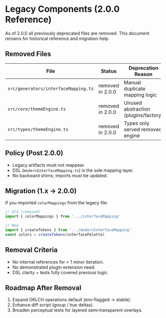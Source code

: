 # Legacy Components (2.0.0 Reference)

As of 2.0.0 all previously deprecated files are removed. This document remains for historical reference and migration help.

## Removed Files

| File | Status | Deprecation Reason | Replacement |
|------|--------|--------------------|-------------|
| `src/generators/interfaceMapping.ts` | removed in 2.0.0 | Manual duplicate mapping logic | `modernInterfaceMapping.ts` (DSL) |
| `src/core/themeEngine.ts` | removed in 2.0.0 | Unused abstraction (plugins/factory) | Direct `generateTheme` + DSL |
| `src/types/themeEngine.ts` | removed in 2.0.0 | Types only served removed engine | Native theme types (`VSCodeTheme`) |

## Policy (Post 2.0.0)

- Legacy artifacts must not reappear.
- DSL (`modernInterfaceMapping.ts`) is the sole mapping layer.
- No backward shims; imports must be updated.

## Migration (1.x → 2.0.0)

If you imported `colorMappings` from the legacy file:

```ts
// Old (removed)
import { colorMappings } from '.../interfaceMapping'

// New
import { createTokens } from '.../modernInterfaceMapping'
const colors = createTokens(interfacePalette)
```

## Removal Criteria

- No internal references for > 1 minor iteration.
- No demonstrated plugin extension need.
- DSL clarity + tests fully covered previous logic.

## Roadmap After Removal

1. Expand OKLCH operations default (env‑flagged → stable).
2. Enhance diff script (group / hue deltas).
3. Broaden perceptual tests for layered semi‑transparent overlays.
